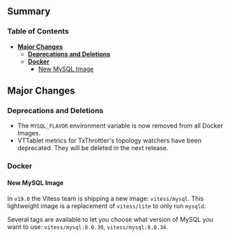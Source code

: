 ## Summary

### Table of Contents

- **[Major Changes](#major-changes)**
  - **[Deprecations and Deletions](#deprecations-and-deletions)**
  - **[Docker](#docker)**
    - [New MySQL Image](#mysql-image)

## <a id="major-changes"/>Major Changes

### <a id="deprecations-and-deletions"/>Deprecations and Deletions

- The `MYSQL_FLAVOR` environment variable is now removed from all Docker Images.
- VTTablet metrics for TxThrottler's topology watchers have been deprecated. They will be deleted in the next release.

### <a id="docker"/>Docker

#### <a id="mysql-image"/>New MySQL Image

In `v19.0` the Vitess team is shipping a new image: `vitess/mysql`.
This lightweight image is a replacement of `vitess/lite` to only run `mysqld`.

Several tags are available to let you choose what version of MySQL you want to use: `vitess/mysql:8.0.30`, `vitess/mysql:8.0.34`.
